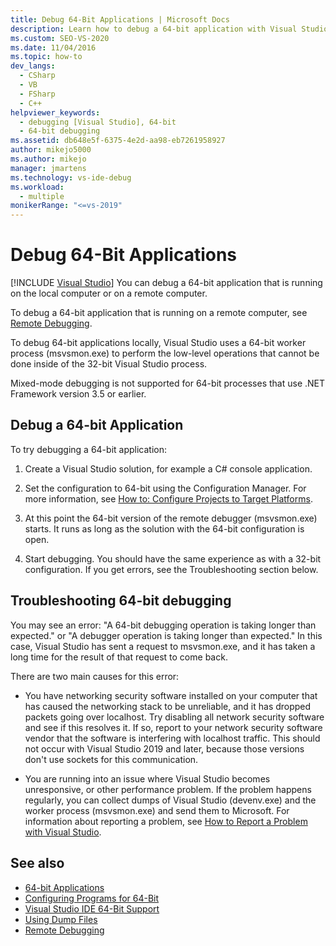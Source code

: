 ```yaml
---
title: Debug 64-Bit Applications | Microsoft Docs
description: Learn how to debug a 64-bit application with Visual Studio. There are tips for troubleshooting unexpected debugging delays. 
ms.custom: SEO-VS-2020
ms.date: 11/04/2016
ms.topic: how-to
dev_langs: 
  - CSharp
  - VB
  - FSharp
  - C++
helpviewer_keywords: 
  - debugging [Visual Studio], 64-bit
  - 64-bit debugging
ms.assetid: db648e5f-6375-4e2d-aa98-eb7261958927
author: mikejo5000
ms.author: mikejo
manager: jmartens
ms.technology: vs-ide-debug
ms.workload: 
  - multiple
monikerRange: "<=vs-2019"
---
```

# Debug 64-Bit Applications

 [!INCLUDE [Visual Studio](~/includes/applies-to-version/vs-not-mac.md)]
You can debug a 64-bit application that is running on the local computer or on a remote computer.

 To debug a 64-bit application that is running on a remote computer, see [Remote Debugging](../debugger/remote-debugging.md).

 To debug 64-bit applications locally, Visual Studio uses a 64-bit worker process (msvsmon.exe) to perform the low-level operations that cannot be done inside of the 32-bit Visual Studio process.

 Mixed-mode debugging is not supported for 64-bit processes that use .NET Framework version 3.5 or earlier.

## Debug a 64-bit Application
 To try debugging a 64-bit application:

1. Create a Visual Studio solution, for example a C# console application.

2. Set the configuration to 64-bit using the Configuration Manager. For more information, see [How to: Configure Projects to Target Platforms](../ide/how-to-configure-projects-to-target-platforms.md).

3. At this point the 64-bit version of the remote debugger (msvsmon.exe) starts. It runs as long as the solution with the 64-bit configuration is open.

4. Start debugging. You should have the same experience as with a 32-bit configuration. If you get errors, see the Troubleshooting section below.

## Troubleshooting 64-bit debugging
 You may see an error: "A 64-bit debugging operation is taking longer than expected." or "A debugger operation is taking longer than expected." In this case, Visual Studio has sent a request to msvsmon.exe, and it has taken a long time for the result of that request to come back.

 There are two main causes for this error:

- You have networking security software installed on your computer that has caused the networking stack to be unreliable, and it has dropped packets going over localhost. Try disabling all network security software and see if this resolves it. If so, report to your network security software vendor that the software is interfering with localhost traffic. This should not occur with Visual Studio 2019 and later, because those versions don't use sockets for this communication.

- You are running into an issue where Visual Studio becomes unresponsive, or other performance problem. If the problem happens regularly, you can collect dumps of Visual Studio (devenv.exe) and the worker process (msvsmon.exe) and send them to Microsoft. For information about reporting a problem, see [How to Report a Problem with Visual Studio](../ide/how-to-report-a-problem-with-visual-studio.md).

## See also

- [64-bit Applications](/dotnet/framework/64-bit-apps)
- [Configuring Programs for 64-Bit](/cpp/build/configuring-programs-for-64-bit-visual-cpp)
- [Visual Studio IDE 64-Bit Support](../ide/visual-studio-ide-64-bit-support.md)
- [Using Dump Files](../debugger/using-dump-files.md)
- [Remote Debugging](../debugger/remote-debugging.md)